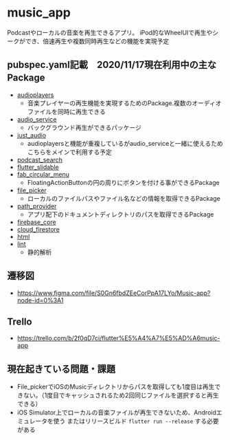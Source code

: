 # music_app
Podcastやローカルの音楽を再生できるアプリ。
iPod的なWheelUIで再生やシークができ、倍速再生や複数同時再生などの機能を実現予定

## pubspec.yaml記載　2020/11/17現在利用中の主なPackage  　
 - [audioplayers](https://pub.dev/packages/audioplayers)
   - 音楽プレイヤーの再生機能を実現するためのPackage.複数のオーディオファイルを同時に再生できる
 - [audio_service](https://pub.dev/packages/audio_service)
   - バックグラウンド再生ができるパッケージ
 - [just_audio](https://pub.dev/packages/just_audio)
   - audioplayersと機能が重複しているがaudio_serviceと一緒に使えるためこちらをメインで利用する予定
 - [podcast_search](https://pub.dev/packages/podcast_search)
 - [flutter_slidable](https://pub.dev/packages/flutter_slidable)
 - [fab_circular_menu](https://pub.dev/packages/fab_circular_menu)
   - FloatingActionButtonの円の周りにボタンを付ける事ができるPackage
 - [file_picker](https://pub.dev/packages/file_picker)
   - ローカルのファイルパスやファイル名などの情報を取得できるPackage
 - [path_provider](https://pub.dev/packages/path_provider)
   - アプリ配下のドキュメントディレクトリのパスを取得できるPackage
 - [firebase_core](https://pub.dev/packages/firebase_core)
 - [cloud_firestore](https://pub.dev/packages/cloud_firestore)
 - [html](https://pub.dev/packages/html)
 - [lint](https://pub.dev/packages/lint)
   - 静的解析

## 遷移図
 - https://www.figma.com/file/S0Gn6fbdZEeCorPpA17LYo/Music-app?node-id=0%3A1
 
## Trello
 - https://trello.com/b/2f0qD7ci/flutter%E5%A4%A7%E5%AD%A6music-app


## 現在起きている問題・課題
- File_pickerでiOSのMusicディレクトリからパスを取得しても1度目は再生できない。（1度目でキャッシュされるため2回同じファイルを選択すると再生できる）
- iOS Simulator上でローカルの音楽ファイルが再生できないため、Androidエミュレータを使う
  またはリリースビルド `flutter run --release` する必要がある
